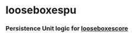 # looseboxespu

### Persistence Unit logic for [looseboxescore](https://github.com/looseboxes/looseboxescore)
